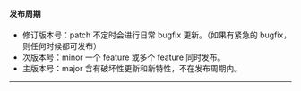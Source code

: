 #### 发布周期

- 修订版本号：patch 不定时会进行日常 bugfix 更新。（如果有紧急的 bugfix，则任何时候都可发布）
- 次版本号：minor 一个 feature 或多个 feature 同时发布。
- 主版本号：major 含有破坏性更新和新特性，不在发布周期内。

---

